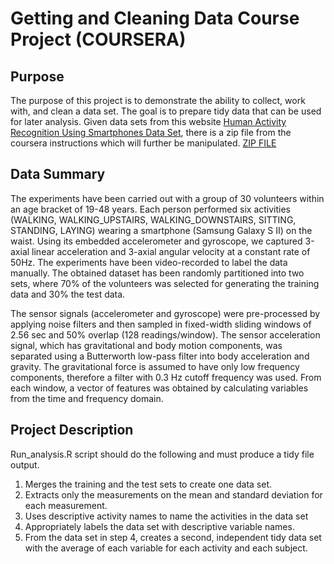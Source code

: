 # Getting and Cleaning Data Course Project (COURSERA)

## Purpose
The purpose of this project is to demonstrate the ability to collect, work with, and clean a data set. The goal is to prepare tidy data that can be used for later analysis. Given
data sets from this website [Human Activity Recognition Using Smartphones Data Set](http://archive.ics.uci.edu/ml/datasets/Human+Activity+Recognition+Using+Smartphones), 
there is a zip file from the coursera instructions which will further be manipulated.
[ZIP FILE](https://d396qusza40orc.cloudfront.net/getdata%2Fprojectfiles%2FUCI%20HAR%20Dataset.zip)

## Data Summary
The experiments have been carried out with a group of 30 volunteers within an age bracket of 19-48 years. Each person performed six activities (WALKING, WALKING_UPSTAIRS, WALKING_DOWNSTAIRS, SITTING, STANDING, LAYING) wearing a smartphone (Samsung Galaxy S II) on the waist. 
Using its embedded accelerometer and gyroscope, we captured 3-axial linear acceleration and 3-axial angular velocity at a constant rate of 50Hz. The experiments have been video-recorded to label the data manually. The obtained dataset has been randomly partitioned into two sets, 
where 70% of the volunteers was selected for generating the training data and 30% the test data. 

The sensor signals (accelerometer and gyroscope) were pre-processed by applying noise filters and then sampled in fixed-width sliding windows of 2.56 sec and 50% overlap (128 readings/window). The sensor acceleration signal, which has gravitational and body motion components, 
was separated using a Butterworth low-pass filter into body acceleration and gravity. The gravitational force is assumed to have only low frequency components, therefore a filter with 0.3 Hz cutoff frequency was used. From each window, a vector of features was obtained by 
calculating variables from the time and frequency domain.

## Project Description
Run_analysis.R script should do the following and must produce a tidy file output. 

1. Merges the training and the test sets to create one data set.
2. Extracts only the measurements on the mean and standard deviation for each measurement.
3. Uses descriptive activity names to name the activities in the data set
4. Appropriately labels the data set with descriptive variable names.
5. From the data set in step 4, creates a second, independent tidy data set with the average of each variable for each activity and each subject.
